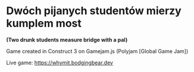 # Dwóch pijanych studentów mierzy kumplem most
**(Two drunk students measure bridge with a pal)**

Game created in Construct 3 on Gamejam.js (Polyjam [Global Game Jam])

Live game:
https://whymit.bodgingbear.dev

